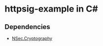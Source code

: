 # httpsig-example in C#

## Dependencies

- [NSec.Cryptography](https://www.nuget.org/packages/NSec.Cryptography)